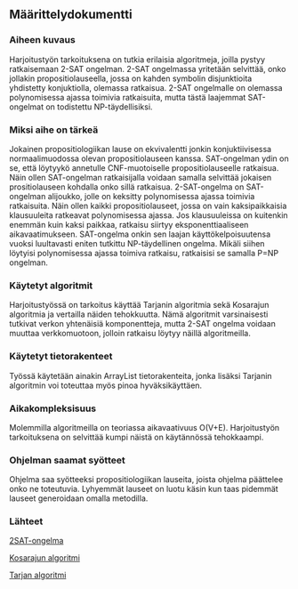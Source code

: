 ## Määrittelydokumentti

### Aiheen kuvaus

Harjoitustyön tarkoituksena on tutkia erilaisia algoritmeja, joilla pystyy ratkaisemaan 2-SAT ongelman. 2-SAT ongelmassa yritetään selvittää, onko jollakin propositiolauseella, jossa on kahden symbolin disjunktioita yhdistetty konjuktiolla, olemassa ratkaisua. 2-SAT ongelmalle on olemassa polynomisessa ajassa toimivia ratkaisuita, mutta tästä laajemmat SAT-ongelmat on todistettu NP-täydellisiksi.

### Miksi aihe on tärkeä
Jokainen propositiologiikan lause on ekvivalentti jonkin konjuktiivisessa normaalimuodossa olevan propositiolauseen kanssa. SAT-ongelman ydin on se, että löytyykö annetulle CNF-muotoiselle propositiolauseelle ratkaisua. Näin ollen SAT-ongelman ratkaisijalla voidaan samalla selvittää jokaisen prositiolauseen kohdalla onko sillä ratkaisua. 2-SAT-ongelma on SAT-ongelman alijoukko, jolle on keksitty polynomisessa ajassa toimivia ratkaisuita. Näin ollen kaikki propositiolauseet, jossa on vain kaksipaikkaisia klausuuleita ratkeavat polynomisessa ajassa. Jos klausuuleissa on kuitenkin enemmän kuin kaksi paikkaa, ratkaisu siirtyy eksponenttiaaliseen aikavaatimukseen. SAT-ongelma onkin sen laajan käyttökelpoisuutensa vuoksi luultavasti eniten tutkittu NP-täydellinen ongelma. Mikäli siihen löytyisi polynomisessa ajassa toimiva ratkaisu, ratkaisisi se samalla P=NP ongelman.  

### Käytetyt algoritmit

Harjoitustyössä on tarkoitus käyttää Tarjanin algoritmia sekä Kosarajun algoritmia ja vertailla näiden tehokkuutta. Nämä algoritmit varsinaisesti tutkivat verkon yhtenäisiä komponentteja, mutta 2-SAT ongelma voidaan muuttaa verkkomuotoon, jolloin ratkaisu löytyy näillä algoritmeilla.

### Käytetyt tietorakenteet

Työssä käytetään ainakin ArrayList tietorakenteita, jonka lisäksi Tarjanin algoritmin voi toteuttaa myös pinoa hyväksikäyttäen.

### Aikakompleksisuus

Molemmilla algoritmeilla on teoriassa aikavaativuus O(V+E). Harjoitustyön tarkoituksena on selvittää kumpi näistä on käytännössä tehokkaampi.

### Ohjelman saamat syötteet

Ohjelma saa syötteeksi propositiologiikan lauseita, joista ohjelma päättelee onko ne toteutuvia. Lyhyemmät lauseet on luotu käsin kun taas pidemmät lauseet generoidaan omalla metodilla. 

### Lähteet
[2SAT-ongelma](https://en.wikipedia.org/wiki/2-satisfiability)

[Kosarajun algoritmi](https://en.wikipedia.org/wiki/Kosaraju%27s_algorithm)

[Tarjan algoritmi](https://en.wikipedia.org/wiki/Tarjan%27s_strongly_connected_components_algorithm)